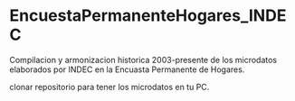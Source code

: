 # EncuestaPermanenteHogares_INDEC

Compilacion y armonizacion historica 2003-presente de los microdatos elaborados por INDEC en la Encuasta Permanente de Hogares.

clonar repositorio para tener los microdatos en tu PC.
